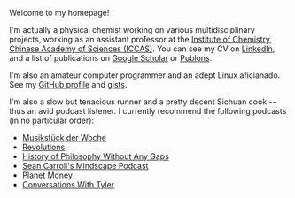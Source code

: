 Welcome to my homepage!

I'm actually a physical chemist working on various multidisciplinary projects, working as an assistant professor at the [Institute of Chemistry, Chinese Academy of Sciences (ICCAS)](http://www.iccas.ac.cn). You can see my CV on [LinkedIn](https://www.linkedin.com/in/lijikun), and a list of publications on [Google Scholar](https://scholar.google.com/citations?user=MAgDzgwAAAAJ&view_op=list_works&sortby=pubdate) or [Publons](https://publons.com/researcher/3919241/jikun-li/). 

I'm also an amateur computer programmer and an adept Linux aficianado. See my [GitHub profile](https://github.com/lijikun) and [gists](https://gist.github.com/lijikun/).

I'm also a slow but tenacious runner and a pretty decent Sichuan cook -- thus an avid podcast listener. I currently recommend the following podcasts (in no particular order):

- [Musikstück der Woche](https://www.swr.de/swr2/musik/musikstueck/swr2-musikstueck-der-woche/-/id=2937886/did=10489542/nid=2937886/1kldwug/index.html)
- [Revolutions](https://www.revolutionspodcast.com)
- [History of Philosophy Without Any Gaps](https://historyofphilosophy.net)
- [Sean Carroll's Mindscape Podcast](https://www.preposterousuniverse.com/podcast/)
- [Planet Money](https://www.npr.org/sections/money/)
- [Conversations With Tyler](https://medium.com/conversations-with-tyler)


